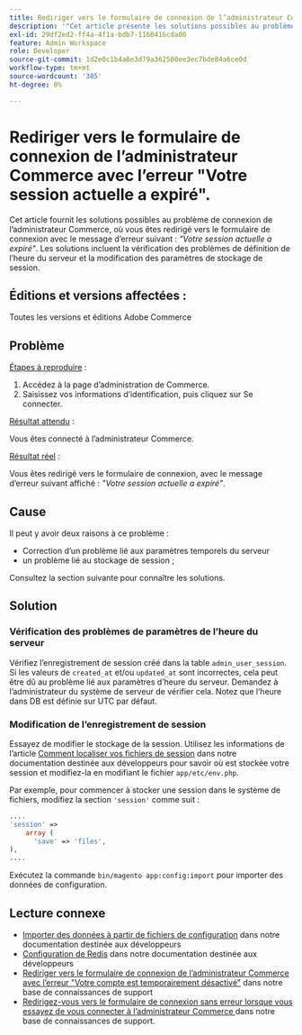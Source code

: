 ```yaml
---
title: Rediriger vers le formulaire de connexion de l’administrateur Commerce avec l’erreur "Votre session actuelle a expiré".
description: '"Cet article présente les solutions possibles au problème de connexion de l’administrateur Commerce, où vous êtes redirigé vers le formulaire de connexion avec le message d’erreur suivant : *"Votre session actuelle a expiré"*. Les solutions incluent la vérification des problèmes de définition de l’heure du serveur et la modification des paramètres de stockage de session."'
exl-id: 29df2ed2-ff4a-4f1a-bdb7-1160416cda00
feature: Admin Workspace
role: Developer
source-git-commit: 1d2e0c1b4a8e3d79a362500ee3ec7bde84a6ce0d
workflow-type: tm+mt
source-wordcount: '385'
ht-degree: 0%

---
```


# Rediriger vers le formulaire de connexion de l’administrateur Commerce avec l’erreur &quot;Votre session actuelle a expiré&quot;.

Cet article fournit les solutions possibles au problème de connexion de l’administrateur Commerce, où vous êtes redirigé vers le formulaire de connexion avec le message d’erreur suivant : *&quot;Votre session actuelle a expiré&quot;*. Les solutions incluent la vérification des problèmes de définition de l’heure du serveur et la modification des paramètres de stockage de session.

## Éditions et versions affectées :

Toutes les versions et éditions Adobe Commerce

## Problème

<u>Étapes à reproduire</u> :

1. Accédez à la page d’administration de Commerce.
1. Saisissez vos informations d’identification, puis cliquez sur Se connecter.

<u>Résultat attendu</u> :

Vous êtes connecté à l’administrateur Commerce.

<u>Résultat réel</u> :

Vous êtes redirigé vers le formulaire de connexion, avec le message d’erreur suivant affiché : *&quot;Votre session actuelle a expiré&quot;*.

## Cause

Il peut y avoir deux raisons à ce problème :

* Correction d’un problème lié aux paramètres temporels du serveur
* un problème lié au stockage de session ;

Consultez la section suivante pour connaître les solutions.

## Solution

### Vérification des problèmes de paramètres de l’heure du serveur

Vérifiez l’enregistrement de session créé dans la table `admin_user_session`. Si les valeurs de `created_at` et/ou `updated_at` sont incorrectes, cela peut être dû au problème lié aux paramètres d’heure du serveur. Demandez à l’administrateur du système de serveur de vérifier cela. Notez que l’heure dans DB est définie sur UTC par défaut.

### Modification de l’enregistrement de session

Essayez de modifier le stockage de la session. Utilisez les informations de l’article [Comment localiser vos fichiers de session](https://devdocs.magento.com/guides/v2.3/config-guide/sessions.html) dans notre documentation destinée aux développeurs pour savoir où est stockée votre session et modifiez-la en modifiant le fichier `app/etc/env.php`.

Par exemple, pour commencer à stocker une session dans le système de fichiers, modifiez la section `'session'` comme suit :

```php
....
'session' =>
    array (
      'save' => 'files',
),
....
```

Exécutez la commande `bin/magento app:config:import` pour importer des données de configuration.


## Lecture connexe

* [Importer des données à partir de fichiers de configuration](https://devdocs.magento.com/guides/v2.3/config-guide/cli/config-cli-subcommands-config-mgmt-import.html) dans notre documentation destinée aux développeurs
* [Configuration de Redis](https://devdocs.magento.com/guides/v2.3/config-guide/redis/config-redis.html) dans notre documentation destinée aux développeurs
* [Rediriger vers le formulaire de connexion de l’administrateur Commerce avec l’erreur &quot;Votre compte est temporairement désactivé&quot;](/help/troubleshooting/miscellaneous/redirect-back-to-the-admin-login-form-with-your-account-is-temporarily-disabled-error.md) dans notre base de connaissances de support
* [ Redirigez-vous vers le formulaire de connexion sans erreur lorsque vous essayez de vous connecter à l’administrateur Commerce ](/help/troubleshooting/miscellaneous/login-redirect-when-trying-to-login-to-magento-admin.md) dans notre base de connaissances de support.
